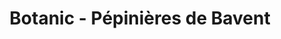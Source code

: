 ---
title: "Botanic - Pépinières de Bavent"
url: /louvigny/botanic-pepinieres-de-bavent/
shop: Garten-Center
---